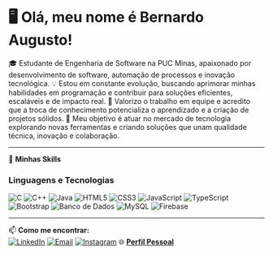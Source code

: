 # 🖥️ Olá, meu nome é **Bernardo Augusto**!  

🎓 Estudante de Engenharia de Software na PUC Minas, apaixonado por desenvolvimento de software, automação de processos e inovação tecnológica.
💡 Estou em constante evolução, buscando aprimorar minhas habilidades em programação e contribuir para soluções eficientes, escaláveis e de impacto real.
🤝 Valorizo o trabalho em equipe e acredito que a troca de conhecimento potencializa o aprendizado e a criação de projetos sólidos.
🚀 Meu objetivo é atuar no mercado de tecnologia explorando novas ferramentas e criando soluções que unam qualidade técnica, inovação e colaboração.

---

🚀 **Minhas Skills**

### Linguagens e Tecnologias
![C](https://img.shields.io/badge/C-A8B9CC?style=for-the-badge&logo=c&logoColor=white) ![C++](https://img.shields.io/badge/C++-00599C?style=for-the-badge&logo=cplusplus&logoColor=white) ![Java](https://img.shields.io/badge/Java-007396?style=for-the-badge&logo=java&logoColor=white) ![HTML5](https://img.shields.io/badge/HTML5-E34F26?style=for-the-badge&logo=html5&logoColor=white) ![CSS3](https://img.shields.io/badge/CSS3-1572B6?style=for-the-badge&logo=css3&logoColor=white) ![JavaScript](https://img.shields.io/badge/JavaScript-F7DF1E?style=for-the-badge&logo=javascript&logoColor=black) ![TypeScript](https://img.shields.io/badge/TypeScript-3178C6?style=for-the-badge&logo=typescript&logoColor=white)  ![Bootstrap](https://img.shields.io/badge/Bootstrap-7952B3?style=for-the-badge&logo=bootstrap&logoColor=white) ![Banco de Dados](https://img.shields.io/badge/Database-026E00?style=for-the-badge&logo=database&logoColor=white) ![MySQL](https://img.shields.io/badge/MySQL-4479A1?style=for-the-badge&logo=mysql&logoColor=white) ![Firebase](https://img.shields.io/badge/Firebase-FFCA28?style=for-the-badge&logo=firebase&logoColor=black)  

---

📫 **Como me encontrar:**  
[![LinkedIn](https://img.shields.io/badge/LinkedIn-0077B5?style=for-the-badge&logo=linkedin&logoColor=white)](https://www.linkedin.com/in/bernardo-lopes-3500b92b6/) [![Email](https://img.shields.io/badge/Email-D14836?style=for-the-badge&logo=gmail&logoColor=white)](mailto:b.lopes.software@gmail.com) [![Instagram](https://img.shields.io/badge/Instagram-E4405F?style=for-the-badge&logo=instagram&logoColor=white)](https://www.instagram.com/bernardoapl/) 🌐 [**Perfil Pessoal**](https://bernardoapl.github.io/SITE-PERFIL/)
